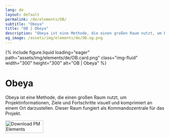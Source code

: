 ```yaml
---
lang: de
layout: default
permalink: /de/elements/OB/
subtitle: "Obeya"
title: "OB | Obeya"
description: "Obeya ist eine Methode, die einen großen Raum nutzt, um Projektinformationen, Ziele und Fortschritte visuell und komprimiert an einem Ort darzustellen. Dieser Raum fungiert als Kommandozentrale für das Projekt."
og_image: /assets/img/elements/de/OB.og.png
---
```


{% include figure.liquid loading="eager" path="assets/img/elements/de/OB.card.png" class="img-fluid" width="300" height="300" alt="OB | Obeya" %}

# Obeya

Obeya ist eine Methode, die einen großen Raum nutzt, um Projektinformationen, Ziele und Fortschritte visuell und komprimiert an einem Ort darzustellen. Dieser Raum fungiert als Kommandozentrale für das Projekt.

<a href="https://apps.apple.com/app/apple-store/id6738084498?pt=127441684&ct=website&mt=8">
  <img src="{{ "assets/img/en/appstore.png" | relative_url }}" width="120" height="40" alt="Download PM Elements">
</a>
